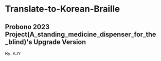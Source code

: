 # Translate-to-Korean-Braille
## Probono 2023 Project(A_standing_medicine_dispenser_for_the_blind)'s Upgrade Version

By. AJY
